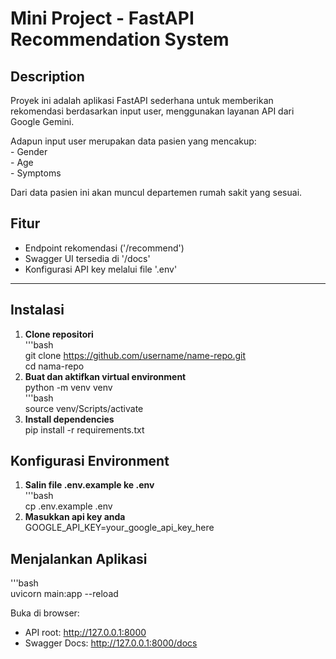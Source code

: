 # Mini Project - FastAPI Recommendation System

## Description
Proyek ini adalah aplikasi FastAPI sederhana untuk memberikan rekomendasi berdasarkan input user, menggunakan layanan API dari Google Gemini.

Adapun input user merupakan data pasien yang mencakup:  
    - Gender  
    - Age  
    - Symptoms

Dari data pasien ini akan muncul departemen rumah sakit yang sesuai.

## Fitur
- Endpoint rekomendasi ('/recommend')
- Swagger UI tersedia di '/docs'
- Konfigurasi API key melalui file '.env'

---

## Instalasi
1. **Clone repositori**  
    '''bash  
    git clone https://github.com/username/name-repo.git  
    cd nama-repo
2. **Buat dan aktifkan virtual environment**  
    python -m venv venv  
    '''bash  
    source venv/Scripts/activate
3. **Install dependencies**  
    pip install -r requirements.txt

## Konfigurasi Environment
1. **Salin file .env.example ke .env**  
    '''bash  
    cp .env.example .env
2. **Masukkan api key anda**  
    GOOGLE_API_KEY=your_google_api_key_here

## Menjalankan Aplikasi
'''bash  
uvicorn main:app --reload

Buka di browser:
- API root: http://127.0.0.1:8000  
- Swagger Docs: http://127.0.0.1:8000/docs
